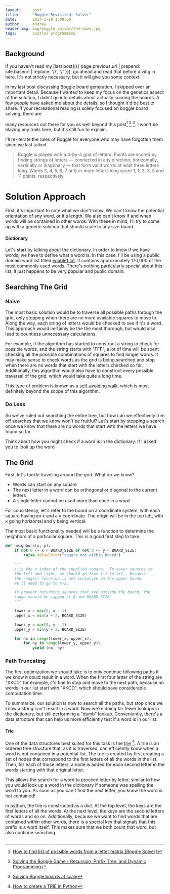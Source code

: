 ```yaml
---
layout:     post
title:      "Boggle Revisited: Solver"
date:       2017-1-19 1:00:00
author:     Andrew
header-img: img/boggle_solver/the-maze.jpg
tags:       puzzles programming
---
```


## Background
If you haven't read my [last post]({{ page.previous.url | prepend: site.baseurl | replace: '//', '/' }}), go ahead and read that before diving in here.  It's not strictly necessary, but it will give you some context.

In my last post discussing Boggle board generation, I skipped over an important detail.  Because I wanted to keep my focus on the genetics aspect of the solution, I didn't go into details about actually scoring the boards.  A few people have asked me about the details, so I thought it'd be best to share.  If your recreational reading is solely focused on boggle board solving, there are
<!--break-->
many resources out there for you as well beyond this post[^blog1] [^blog2] [^blog3].  I won't be blazing any trails here, but it's still fun to explain.

I'll re-iterate the rules of Boggle for everyone who may have forgotten them since we last talked.

> Boggle is played with a 4-by-4 grid of letters. Points are scored by finding strings of letters — connected in any direction, horizontally, vertically or diagonally — that form valid words at least three letters long. Words 3, 4, 5, 6, 7 or 8 or more letters long score 1, 1, 2, 3, 5 and 11 points, respectively.

# Solution Approach
First, it's important to note what we don't know.  We can't know the potential orientation of any word, or it's length.  We also can't know if and when words will be contained in other words.  With these in mind, I'll try to come up with a generic solution that should scale to any size board.

#### Dictionary
Let's start by talking about the dictionary.  In order to know if we have words, we have to define what a word is.  In this case, I'll be using a public domain word list titled [enable1.txt](http://norvig.com/ngrams/enable1.txt).  It contains approximately 170,000 of the most commonly used words.  There's nothing particularly special about this list, it just happens to be very popular and public domain.


## Searching The Grid
### Naive
The most basic solution would be to traverse all possible paths through the grid, only stopping when there are no more available squares to move to.  Along the way, each string of letters would be checked to see if it's a word.  This approach would certainly be the the most thorough, but would also lead to countless unnecessary calculations.  

For example, if the algorithm has started to construct a string to check for possible words, and the string starts with "FFF", a lot of time will be spent checking all the possible combinations of squares to find longer words.  It may make sense to check words as the grid is being searched and stop when there are no words that start with the letters checked so far.  Additionally, this algorithm would also have to construct every possible traversal of the grid, which would take quite a long time.

This type of problem is known as a [self-avoiding walk](https://en.wikipedia.org/wiki/Self-avoiding_walk), which is most definitely beyond the scope of this algorithm.  


### Do Less
So we've ruled out searching the entire tree, but how can we effectively trim off searches that we know won't be fruitful?  Let's start by stopping a search once we know that there are no words that start with the letters we have found so far.

Think about how you might check if a word is in the dictionary.  If I asked you to look up the word


## The Grid
First, let's tackle traveling around the grid.  What do we know?
* Words can start on any square
* The next letter in a word can be orthogonal or diagonal to the current letters
* A single letter cannot be used more than once in a word.

For consistency, let's refer to the board on a coordinate system, with each square having an x and a y coordinate.  The origin will be in the top left, with x going horizontal and y being vertical.

The most basic functionality needed will be a function to determine the neighbors of a particular square.  This is a good first step to take.

~~~ python
def neighbors(x, y):
    if not 0 <= x < BOARD_SIZE or not 0 <= y < BOARD_SIZE:
        raise ValueError("square not within board")

    """
    x is the x index of the supplied square.  To cover squares to
    the left and right, we should go from x-1 to x+1.  Because
    the range() function is not inclusive on the upper bound,
    we'll need to go to x+2.

    To prevent returning squares that are outside the board, the
    range should be capped at 0 and BOARD_SIZE.
    """

    lower_x = max(0, x - 1)    
    upper_x = min(x + 2, BOARD_SIZE)

    lower_y = max(0, y - 1)
    upper_y = min(y + 2, BOARD_SIZE)

    for nx in range(lower_x, upper_x):
        for ny in range(lower_y, upper_y):
            yield (nx, ny)
~~~





### Path Truncating
The first optimization we should take is to only continue following paths if we know it could result in a word.  When the first four letter of the string are "XKCD" for example, it's fine to stop and move to the next path, because no words in our list start with "XKCD", which should save considerable computation time.

To summarize, our solution is now to search all the paths, but stop once we know a string can't result in a word.  Now we're doing far fewer lookups in the dictionary, but still performing a "dumb" lookup.  Conveniently, there's a data structure that can help us more efficiently test if a word is in our list.

#### Trie
One of the data structures best suited for this task is the [trie](https://en.wikipedia.org/wiki/Trie) [^trie_python].  A trie is an ordered tree structure that, as it is traversed, can efficiently know when a word is not contained in a potential list.  The trie is created by first creating a set of nodes that correspond to the first letters of all the words in the list.  Then, for each of those letters, a node is added for each second letter in the words starting with that original letter.  

This allows the search for a word to proceed letter by letter, similar to how you would look up a word in the dictionary if someone was spelling the word to you.  As soon as you can't find the next letter, you know the word is not contained!

In python, the trie is constructed as a dict.  At the top level, the keys are the first letters of all the words.  At the next level, the keys are the second letters of words and so on.  Additionally, because we want to find words that are contained within other words, there is a special key that signals that this prefix is a word itself.  This makes sure that we both count that word, but also continue searching.

~~~ python
~~~

[^trie_python]: [How to create a TRIE in Python](http://stackoverflow.com/questions/11015320/how-to-create-a-trie-in-python)
[^blog1]:[How to find list of possible words from a letter matrix [Boggle Solver]](http://stackoverflow.com/questions/746082/how-to-find-list-of-possible-words-from-a-letter-matrix-boggle-solver)
[^blog2]: [Solving the Boggle Game - Recursion, Prefix Tree, and Dynamic Programming](http://exceptional-code.blogspot.com/2012/02/solving-boggle-game-recursion-prefix.html)
[^blog3]: [Solving Boggle boards at scale](https://blog.niallconnaughton.com/2015/12/10/solving-boggle-boards-at-scale/)
